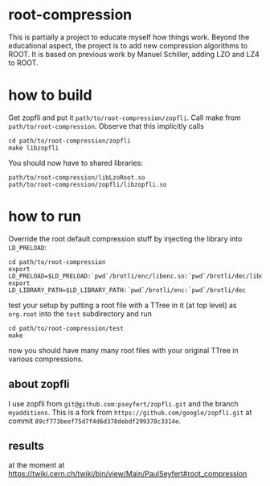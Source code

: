 # root-compression

This is partially a project to educate myself how things work.
Beyond the educational aspect, the project is to add new compression algorithms
to ROOT. It is based on previous work by Manuel Schiller, adding LZO and LZ4 to
ROOT.

# how to build

Get zopfli and put it `path/to/root-compression/zopfli`.
Call make from `path/to/root-compression`.
Observe that this implicitly calls
```
cd path/to/root-compression/zopfli
make libzopfli
```
You should now have to shared libraries:
```
path/to/root-compression/libLzoRoot.so
path/to/root-compression/zopfli/libzopfli.so
```

# how to run

Override the root default compression stuff by injecting the library into `LD_PRELOAD`:

```
cd path/to/root-compression
export LD_PRELOAD=$LD_PRELOAD:`pwd`/brotli/enc/libenc.so:`pwd`/brotli/dec/libdec.so:`pwd`/zopfli/libzopfli.so:`pwd`/libLzoRoot.so
export LD_LIBRARY_PATH=$LD_LIBRARY_PATH:`pwd`/brotli/enc:`pwd`/brotli/dec

```

test your setup by putting a root file with a TTree in it (at top level) as
`org.root` into the `test` subdirectory and run
```
cd path/to/root-compression/test
make
```
now you should have many many root files with your original TTree in various compressions.

## about zopfli

I use zopfli from `git@github.com:pseyfert/zopfli.git` and the branch
`myadditions`.  This is a fork from `https://github.com/google/zopfli.git` at
commit `89cf773beef75d7f4d6d378debdf299378c3314e`.

## results

at the moment at https://twiki.cern.ch/twiki/bin/view/Main/PaulSeyfert#root_compression
